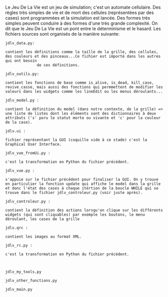 Le Jeu De La Vie est un jeu de simulation; c'est un automate cellulaire. Des règles très simples de vie et de mort des cellules (représentées par des cases) sont programmées et la simulation est lancée. Des formes très simples peuvent conduire à des formes d'une très grande complexité. On dit que le Jeu De La Vie est un pont entre le déterminisme et le hasard.
Les fichiers sources sont organisés de la manière suivante:

    jdlv_data.py: 
    
    contient les définitions comme la taille de la grille, des cellules, des couleurs et des pinceaux...Ce fichier est importé dans les autres qui ont besoin 
                  de ces définitions.
                
    jdlv_outils.py:
    
    contient les fonctions de base comme is_alive, is_dead, kill_case, revive_casse, mais aussi des fonctions qui permmettent de modifier les valeurs dans les widgets comme les lineEdit ou les menus déroulants...

    jdlv_model.py : 
    
    contient la définition du model (dans notre contexte, de la grille) => une liste de listes dont les éléments sont des dictionnaires à deux attributs ('s' poru le statut morte ou vivante et 'c' pour la couleur de la case).             
    
    jdlv.ui : 
    
    fichier représentant la GUI (coquille vide à ce stade) c'est la Graphical User Interface.
    
    jdlv_vue_fromUi.py :
    
    c'est la transformation en Python du fichier précédent.
    
    jdlv_vue.py : 
    
    s'appuie sur le fichier précédent pour finaliser la GUI. On y trouve en particulier la fonction update qui affiche le model dans la grille et donc l'état des cases à chaque itértion de la boucle WHILE qui se trouve dans le fichier jdlv_controleur.py (voir juste après).
    
    jdlv_controleur.py : 
    
    contient la définition des actions lorsqu'on clique sur les différents widgets (qui sont cliquables) par exemple les boutons, le menu déroulant, les cases de la grille
    
    jdlv.qrc : 
    
    contient les images au format XML.
    
    jdlv_rc.py : 
    
    c'est la transformation en Python du fichier précédent.
    
    
    
    jdlv_my_tools.py
    
    jdlv_other_functions.py
    
    jdlv_main.py

